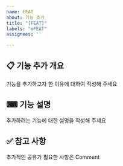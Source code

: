 ```yaml
---
name: FEAT
about: 기능 추가
title: "[FEAT]"
labels: "⚙FEAT"
assignees: ''

---
```


## 📋 기능 추가 개요

기능을 추가하고자 한 이유에 대하여 작성해 주세요

## ⌨ 기능 설명

추가하려는 기능에 대한 설명을 작성해 주세요

## ✅ 참고 사항

추가적인 공유가 필요한 사항은 Comment

